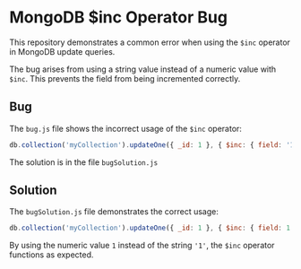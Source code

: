# MongoDB $inc Operator Bug
This repository demonstrates a common error when using the `$inc` operator in MongoDB update queries.

The bug arises from using a string value instead of a numeric value with `$inc`. This prevents the field from being incremented correctly.

## Bug
The `bug.js` file shows the incorrect usage of the `$inc` operator:
```javascript
db.collection('myCollection').updateOne({ _id: 1 }, { $inc: { field: '1' } });
```
The solution is in the file `bugSolution.js`

## Solution
The `bugSolution.js` file demonstrates the correct usage:
```javascript
db.collection('myCollection').updateOne({ _id: 1 }, { $inc: { field: 1 } });
```
By using the numeric value `1` instead of the string `'1'`, the `$inc` operator functions as expected.